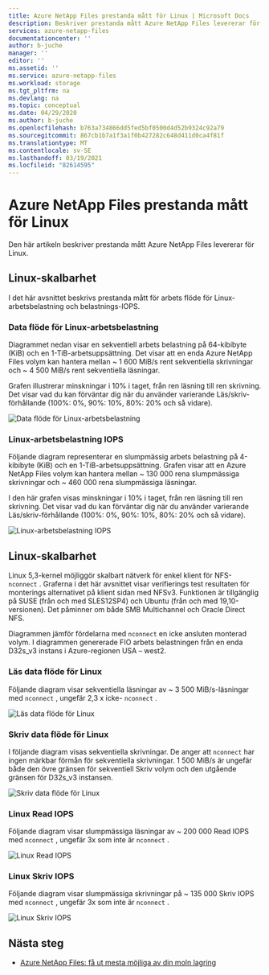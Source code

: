 ```yaml
---
title: Azure NetApp Files prestanda mått för Linux | Microsoft Docs
description: Beskriver prestanda mått Azure NetApp Files levererar för Linux.
services: azure-netapp-files
documentationcenter: ''
author: b-juche
manager: ''
editor: ''
ms.assetid: ''
ms.service: azure-netapp-files
ms.workload: storage
ms.tgt_pltfrm: na
ms.devlang: na
ms.topic: conceptual
ms.date: 04/29/2020
ms.author: b-juche
ms.openlocfilehash: b763a734866dd5fed5bf0500d4d52b9324c92a79
ms.sourcegitcommit: 867cb1b7a1f3a1f0b427282c648d411d0ca4f81f
ms.translationtype: MT
ms.contentlocale: sv-SE
ms.lasthandoff: 03/19/2021
ms.locfileid: "82614595"
---
```

# <a name="azure-netapp-files-performance-benchmarks-for-linux"></a>Azure NetApp Files prestanda mått för Linux

Den här artikeln beskriver prestanda mått Azure NetApp Files levererar för Linux.

## <a name="linux-scale-out"></a>Linux-skalbarhet

I det här avsnittet beskrivs prestanda mått för arbets flöde för Linux-arbetsbelastning och belastnings-IOPS.

### <a name="linux-workload-throughput"></a>Data flöde för Linux-arbetsbelastning  

Diagrammet nedan visar en sekventiell arbets belastning på 64-kibibyte (KiB) och en 1-TiB-arbetsuppsättning. Det visar att en enda Azure NetApp Files volym kan hantera mellan ~ 1 600 MiB/s rent sekventiella skrivningar och ~ 4 500 MiB/s rent sekventiella läsningar.  

Grafen illustrerar minskningar i 10% i taget, från ren läsning till ren skrivning. Det visar vad du kan förväntar dig när du använder varierande Läs/skriv-förhållande (100%: 0%, 90%: 10%, 80%: 20% och så vidare).

![Data flöde för Linux-arbetsbelastning](../media/azure-netapp-files/performance-benchmarks-linux-workload-throughput.png)  

### <a name="linux-workload-iops"></a>Linux-arbetsbelastning IOPS  

Följande diagram representerar en slumpmässig arbets belastning på 4-kibibyte (KiB) och en 1-TiB-arbetsuppsättning. Grafen visar att en Azure NetApp Files volym kan hantera mellan ~ 130 000 rena slumpmässiga skrivningar och ~ 460 000 rena slumpmässiga läsningar.  

I den här grafen visas minskningar i 10% i taget, från ren läsning till ren skrivning. Det visar vad du kan förväntar dig när du använder varierande Läs/skriv-förhållande (100%: 0%, 90%: 10%, 80%: 20% och så vidare).

![Linux-arbetsbelastning IOPS](../media/azure-netapp-files/performance-benchmarks-linux-workload-iops.png)  

## <a name="linux-scale-up"></a>Linux-skalbarhet  

Linux 5,3-kernel möjliggör skalbart nätverk för enkel klient för NFS- `nconnect` . Graferna i det här avsnittet visar verifierings test resultaten för monterings alternativet på klient sidan med NFSv3. Funktionen är tillgänglig på SUSE (från och med SLES12SP4) och Ubuntu (från och med 19,10-versionen). Det påminner om både SMB Multichannel och Oracle Direct NFS.

Diagrammen jämför fördelarna med `nconnect` en icke ansluten monterad volym. I diagrammen genererade FIO arbets belastningen från en enda D32s_v3 instans i Azure-regionen USA – west2.

### <a name="linux-read-throughput"></a>Läs data flöde för Linux  

Följande diagram visar sekventiella läsningar av ~ 3 500 MiB/s-läsningar med `nconnect` , ungefär 2,3 x icke- `nconnect` .

![Läs data flöde för Linux](../media/azure-netapp-files/performance-benchmarks-linux-read-throughput.png)  

### <a name="linux-write-throughput"></a>Skriv data flöde för Linux  

I följande diagram visas sekventiella skrivningar. De anger att `nconnect` har ingen märkbar förmån för sekventiella skrivningar. 1 500 MiB/s är ungefär både den övre gränsen för sekventiell Skriv volym och den utgående gränsen för D32s_v3 instansen.

![Skriv data flöde för Linux](../media/azure-netapp-files/performance-benchmarks-linux-write-throughput.png)  

### <a name="linux-read-iops"></a>Linux Read IOPS  

Följande diagram visar slumpmässiga läsningar av ~ 200 000 Read IOPS med `nconnect` , ungefär 3x som inte är `nconnect` .

![Linux Read IOPS](../media/azure-netapp-files/performance-benchmarks-linux-read-iops.png)  

### <a name="linux-write-iops"></a>Linux Skriv IOPS  

Följande diagram visar slumpmässiga skrivningar på ~ 135 000 Skriv IOPS med `nconnect` , ungefär 3x som inte är `nconnect` .

![Linux Skriv IOPS](../media/azure-netapp-files/performance-benchmarks-linux-write-iops.png)  

## <a name="next-steps"></a>Nästa steg

- [Azure NetApp Files: få ut mesta möjliga av din moln lagring](https://cloud.netapp.com/hubfs/Resources/ANF%20PERFORMANCE%20TESTING%20IN%20TEMPLATE.pdf?hsCtaTracking=f2f560e9-9d13-4814-852d-cfc9bf736c6a%7C764e9d9c-9e6b-4549-97ec-af930247f22f)
